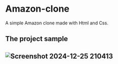 # Amazon-clone

A simple Amazon clone made with Html and Css.

<h2>
  The project sample
<h2/>

![Screenshot 2024-12-25 210413](https://github.com/user-attachments/assets/4df866ef-ffe3-4afe-9193-7fbe2e597153)
